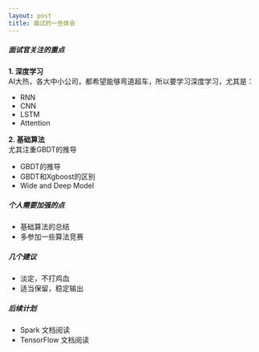 ```yaml
---
layout: post
title: 面试的一些体会
---
```


##### 面试官关注的重点
**1. 深度学习** <br/>
AI大热，各大中小公司，都希望能够弯道超车，所以要学习深度学习，尤其是：
* RNN
* CNN
* LSTM
* Attention

**2. 基础算法** <br/>
尤其注重GBDT的推导
* GBDT的推导
* GBDT和Xgboost的区别
* Wide and Deep Model

##### 个人需要加强的点
* 基础算法的总结
* 多参加一些算法竞赛

##### 几个建议
* 淡定，不打鸡血
* 适当保留，稳定输出

##### 后续计划
* Spark 文档阅读
* TensorFlow 文档阅读
